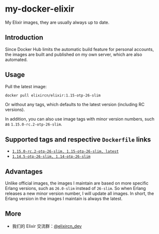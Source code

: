 # my-docker-elixir

My Elixir images, they are usually always up to date.

## Introduction

Since Docker Hub limits the automatic build feature for personal accounts, the images are built and published on my own server, which are also automated.

## Usage

Pull the latest image:

```bash
docker pull elixircn/elixir:1.15-otp-26-slim
```

Or without any tags, which defaults to the latest version (including RC versions).

In addition, you can also use image tags with minor version numbers, such as `1.15.0-rc.2-otp-26-slim`.

## Supported tags and respective `Dockerfile` links

- [`1.15.0-rc.2-otp-26-slim, 1.15-otp-26-slim, latest`](https://github.com/elixircn-dev/docker-elixir/blob/main/1.15/otp-26-slim/Dockerfile)
- [`1.14.5-otp-26-slim, 1.14-otp-26-slim`](https://github.com/elixircn-dev/docker-elixir/blob/main/1.14/otp-26-slim/Dockerfile)

## Advantages

Unlike official images, the images I maintain are based on more specific Erlang versions, such as `26.0-slim` instead of `26-slim`. So when Erlang releases a new minor version number, I will update all images. In short, the Erlang version in the images I maintain is always the latest.

## More

- 我们的 Elixir 交流群：[@elixircn_dev](https://t.me/elixircn_dev)
